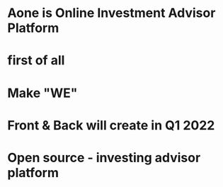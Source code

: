 ﻿# Aone is Online Investment Advisor Platform

# first of all

# Make "WE"
# Front & Back will create in Q1 2022

# Open source - investing advisor platform 
